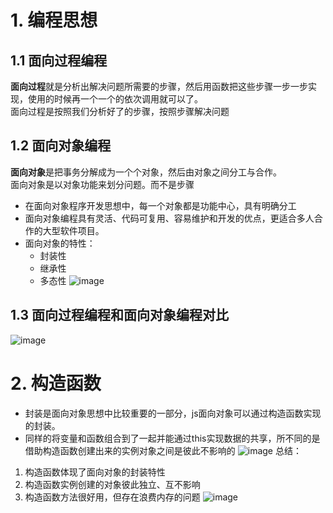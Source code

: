 # 1. 编程思想
## 1.1 面向过程编程
**面向过程**就是分析出解决问题所需要的步骤，然后用函数把这些步骤一步一步实现，使用的时候再一个一个的依次调用就可以了。  
面向过程是按照我们分析好了的步骤，按照步骤解决问题

## 1.2 面向对象编程
**面向对象**是把事务分解成为一个个对象，然后由对象之间分工与合作。  
面向对象是以对象功能来划分问题。而不是步骤
 - 在面向对象程序开发思想中，每一个对象都是功能中心，具有明确分工
 - 面向对象编程具有灵活、代码可复用、容易维护和开发的优点，更适合多人合作的大型软件项目。
 - 面向对象的特性：
    - 封装性
    - 继承性
    - 多态性
  ![image](https://github.com/Happy-jianghui/Frontend-Learning/assets/98568967/e8567556-9822-46a0-9781-8dde0ec3093c)

## 1.3 面向过程编程和面向对象编程对比
![image](https://github.com/Happy-jianghui/Frontend-Learning/assets/98568967/547f28da-3117-40ab-b619-bf04b298c4ff)

# 2. 构造函数
- 封装是面向对象思想中比较重要的一部分，js面向对象可以通过构造函数实现的封装。
- 同样的将变量和函数组合到了一起并能通过this实现数据的共享，所不同的是借助构造函数创建出来的实例对象之间是彼此不影响的
![image](https://github.com/Happy-jianghui/Frontend-Learning/assets/98568967/18f6142e-752c-46c4-9ba7-1b3f885eb99e)
总结：
 1. 构造函数体现了面向对象的封装特性
 2. 构造函数实例创建的对象彼此独立、互不影响
 3. 构造函数方法很好用，但存在浪费内存的问题
    ![image](https://github.com/Happy-jianghui/Frontend-Learning/assets/98568967/aaf8fff9-0be3-46a2-8b8e-9ee8689186f9)









































